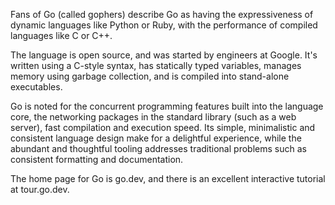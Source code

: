 Fans of Go (called gophers) describe Go as having the expressiveness of dynamic languages like Python or Ruby, with the performance of compiled languages like C or C++.

The language is open source, and was started by engineers at Google. It's written using a C-style syntax, has statically typed variables, manages memory using garbage collection, and is compiled into stand-alone executables.

Go is noted for the concurrent programming features built into the language core, the networking packages in the standard library (such as a web server), fast compilation and execution speed. Its simple, minimalistic and consistent language design make for a delightful experience, while the abundant and thoughtful tooling addresses traditional problems such as consistent formatting and documentation.

The home page for Go is go.dev, and there is an excellent interactive tutorial at tour.go.dev.
